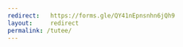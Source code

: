 ```yaml
---
redirect:   https://forms.gle/QY41nEpnsnhn6jQh9
layout:     redirect
permalink: /tutee/
---
```

<!--OCTOBER TUTEE FORM-->
